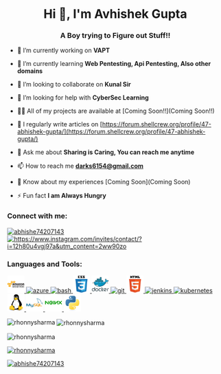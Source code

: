 <h1 align="center">Hi 👋, I'm Avhishek Gupta</h1>
<h3 align="center">A Boy trying to Figure out Stuff!!</h3>


- 🔭 I’m currently working on **VAPT**

- 🌱 I’m currently learning **Web Pentesting, Api Pentesting, Also other domains**

- 👯 I’m looking to collaborate on **Kunal Sir**

- 🤝 I’m looking for help with **CyberSec Learning**

- 👨‍💻 All of my projects are available at [Coming Soon!!](Coming Soon!!)

- 📝 I regularly write articles on [https://forum.shellcrew.org/profile/47-abhishek-gupta/](https://forum.shellcrew.org/profile/47-abhishek-gupta/)

- 💬 Ask me about **Sharing is Caring, You can reach me anytime**

- 📫 How to reach me **darks6154@gmail.com**

- 📄 Know about my experiences [Coming Soon](Coming Soon)

- ⚡ Fun fact **I am Always Hungry**

<h3 align="left">Connect with me:</h3>
<p align="left">
<a href="https://twitter.com/abhishe74207143" target="blank"><img align="center" src="https://raw.githubusercontent.com/rahuldkjain/github-profile-readme-generator/master/src/images/icons/Social/twitter.svg" alt="abhishe74207143" height="30" width="40" /></a>
<a href="https://instagram.com/https://www.instagram.com/invites/contact/?i=12h80u4vgj97a&utm_content=2ww90zo" target="blank"><img align="center" src="https://raw.githubusercontent.com/rahuldkjain/github-profile-readme-generator/master/src/images/icons/Social/instagram.svg" alt="https://www.instagram.com/invites/contact/?i=12h80u4vgj97a&utm_content=2ww90zo" height="30" width="40" /></a>
</p>

<h3 align="left">Languages and Tools:</h3>
<p align="left"> <a href="https://aws.amazon.com" target="_blank" rel="noreferrer"> <img src="https://raw.githubusercontent.com/devicons/devicon/master/icons/amazonwebservices/amazonwebservices-original-wordmark.svg" alt="aws" width="40" height="40"/> </a> <a href="https://azure.microsoft.com/en-in/" target="_blank" rel="noreferrer"> <img src="https://www.vectorlogo.zone/logos/microsoft_azure/microsoft_azure-icon.svg" alt="azure" width="40" height="40"/> </a> <a href="https://www.gnu.org/software/bash/" target="_blank" rel="noreferrer"> <img src="https://www.vectorlogo.zone/logos/gnu_bash/gnu_bash-icon.svg" alt="bash" width="40" height="40"/> </a> <a href="https://www.w3schools.com/css/" target="_blank" rel="noreferrer"> <img src="https://raw.githubusercontent.com/devicons/devicon/master/icons/css3/css3-original-wordmark.svg" alt="css3" width="40" height="40"/> </a> <a href="https://www.docker.com/" target="_blank" rel="noreferrer"> <img src="https://raw.githubusercontent.com/devicons/devicon/master/icons/docker/docker-original-wordmark.svg" alt="docker" width="40" height="40"/> </a> <a href="https://git-scm.com/" target="_blank" rel="noreferrer"> <img src="https://www.vectorlogo.zone/logos/git-scm/git-scm-icon.svg" alt="git" width="40" height="40"/> </a> <a href="https://www.w3.org/html/" target="_blank" rel="noreferrer"> <img src="https://raw.githubusercontent.com/devicons/devicon/master/icons/html5/html5-original-wordmark.svg" alt="html5" width="40" height="40"/> </a> <a href="https://www.jenkins.io" target="_blank" rel="noreferrer"> <img src="https://www.vectorlogo.zone/logos/jenkins/jenkins-icon.svg" alt="jenkins" width="40" height="40"/> </a> <a href="https://kubernetes.io" target="_blank" rel="noreferrer"> <img src="https://www.vectorlogo.zone/logos/kubernetes/kubernetes-icon.svg" alt="kubernetes" width="40" height="40"/> </a> <a href="https://www.linux.org/" target="_blank" rel="noreferrer"> <img src="https://raw.githubusercontent.com/devicons/devicon/master/icons/linux/linux-original.svg" alt="linux" width="40" height="40"/> </a> <a href="https://www.mysql.com/" target="_blank" rel="noreferrer"> <img src="https://raw.githubusercontent.com/devicons/devicon/master/icons/mysql/mysql-original-wordmark.svg" alt="mysql" width="40" height="40"/> </a> <a href="https://www.nginx.com" target="_blank" rel="noreferrer"> <img src="https://raw.githubusercontent.com/devicons/devicon/master/icons/nginx/nginx-original.svg" alt="nginx" width="40" height="40"/> </a> <a href="https://www.python.org" target="_blank" rel="noreferrer"> <img src="https://raw.githubusercontent.com/devicons/devicon/master/icons/python/python-original.svg" alt="python" width="40" height="40"/> </a> </p>

<p><img align="left" src="https://github-readme-stats.vercel.app/api/top-langs?username=rhonnysharma&show_icons=true&locale=en&layout=compact" alt="rhonnysharma" /></p>

<p>&nbsp;<img align="center" src="https://github-readme-stats.vercel.app/api?username=rhonnysharma&show_icons=true&locale=en" alt="rhonnysharma" /></p>

<p><img align="center" src="https://github-readme-streak-stats.herokuapp.com/?user=rhonnysharma&" alt="rhonnysharma" /></p>
<p align="left"> <a href="https://github.com/ryo-ma/github-profile-trophy"><img src="https://github-profile-trophy.vercel.app/?username=rhonnysharma" alt="rhonnysharma" /></a> </p>

<p align="left"> <a href="https://twitter.com/abhishe74207143" target="blank"><img src="https://img.shields.io/twitter/follow/abhishe74207143?logo=twitter&style=for-the-badge" alt="abhishe74207143" /></a> </p>
